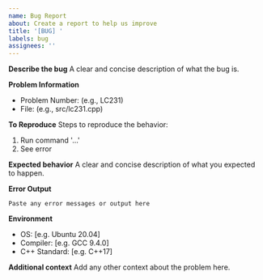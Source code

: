 ```yaml
---
name: Bug Report
about: Create a report to help us improve
title: '[BUG] '
labels: bug
assignees: ''
---
```


**Describe the bug**
A clear and concise description of what the bug is.

**Problem Information**
- Problem Number: (e.g., LC231)
- File: (e.g., src/lc231.cpp)

**To Reproduce**
Steps to reproduce the behavior:
1. Run command '...'
2. See error

**Expected behavior**
A clear and concise description of what you expected to happen.

**Error Output**
```
Paste any error messages or output here
```

**Environment**
- OS: [e.g. Ubuntu 20.04]
- Compiler: [e.g. GCC 9.4.0]
- C++ Standard: [e.g. C++17]

**Additional context**
Add any other context about the problem here.
